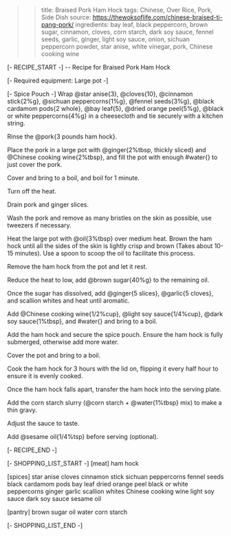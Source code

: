 >> title: Braised Pork Ham Hock
>> tags: Chinese, Over Rice, Pork, Side Dish
>> source: https://thewoksoflife.com/chinese-braised-ti-pang-pork/
>> ingredients: bay leaf, black peppercorn, brown sugar, cinnamon, cloves, corn starch, dark soy sauce, fennel seeds, garlic, ginger, light soy sauce, onion, sichuan peppercorn powder, star anise, white vinegar, pork, Chinese cooking wine

[- RECIPE_START -]
-- Recipe for Braised Pork Ham Hock

[- Required equipment: Large pot -]

[- Spice Pouch -]
Wrap @star anise{3}, @cloves{10}, @cinnamon stick{2%g}, @sichuan peppercorns{1%g}, @fennel seeds{3%g}, @black cardamom pods{2 whole}, @bay leaf{5}, @dried orange peel{5%g}, @black or white peppercorns{4%g} in a cheesecloth and tie securely with a kitchen string.

Rinse the @pork{3 pounds ham hock}.

Place the pork in a large pot with @ginger{2%tbsp, thickly sliced} and @Chinese cooking wine{2%tbsp}, and fill the pot with enough #water{} to just cover the pork.

Cover and bring to a boil, and boil for 1 minute.

Turn off the heat.

Drain pork and ginger slices.

Wash the pork and remove as many bristles on the skin as possible, use tweezers if necessary.

Heat the large pot with @oil{3%tbsp} over medium heat. Brown the ham hock until all the sides of the skin is lightly crisp and brown (Takes about 10-15 minutes). Use a spoon to scoop the oil to facilitate this process.

Remove the ham hock from the pot and let it rest.

Reduce the heat to low, add @brown sugar{40%g} to the remaining oil.

Once the sugar has dissolved, add @ginger{5 slices}, @garlic{5 cloves}, and scallion whites and heat until aromatic.

Add @Chinese cooking wine{1/2%cup}, @light soy sauce{1/4%cup}, @dark soy sauce{1%tbsp}, and #water{} and bring to a boil.

Add the ham hock and secure the spice pouch. Ensure the ham hock is fully submerged, otherwise add more water.

Cover the pot and bring to a boil.

Cook the ham hock for 3 hours with the lid on, flipping it every half hour to ensure it is evenly cooked.

Once the ham hock falls apart, transfer the ham hock into the serving plate.

Add the corn starch slurry (@corn starch + @water{1%tbsp} mix) to make a thin gravy.

Adjust the sauce to taste.

Add @sesame oil{1/4%tsp} before serving (optional).

[- RECIPE_END -]

[- SHOPPING_LIST_START -]
[meat]
ham hock

[spices]
star anise
cloves
cinnamon stick
sichuan peppercorns
fennel seeds
black cardamom pods
bay leaf
dried orange peel
black or white peppercorns
ginger
garlic
scallion whites
Chinese cooking wine
light soy sauce
dark soy sauce
sesame oil

[pantry]
brown sugar
oil
water
corn starch

[- SHOPPING_LIST_END -]